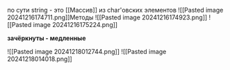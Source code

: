 по сути string - это [[Массив]] из char'овских элементов
![[Pasted image 20241216174711.png]]Методы 
![[Pasted image 20241216174923.png]]
![[Pasted image 20241216175224.png]]

**зачёркнуты - медленные**

![[Pasted image 20241218012744.png]]
![[Pasted image 20241218014018.png]]
